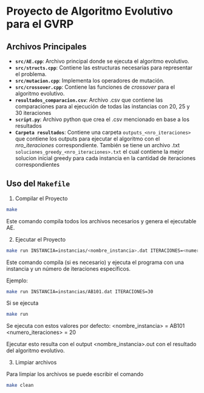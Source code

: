 # Proyecto de Algoritmo Evolutivo para el GVRP

## Archivos Principales

- **`src/AE.cpp`**: Archivo principal donde se ejecuta el algoritmo evolutivo.
- **`src/structs.cpp`**: Contiene las estructuras necesarias para representar el problema.
- **`src/mutacion.cpp`**: Implementa los operadores de mutación.
- **`src/crossover.cpp`**: Contiene las funciones de *crossover* para el algoritmo evolutivo.
- **`resultados_comparacion.csv`**: Archivo .csv que contiene las comparaciones para al ejecución de todas las instancias con 20, 25 y 30 iteraciones
- **`script.py`**: Archivo python que crea el .csv mencionado en base a los resultados
- **`Carpeta resultados`**: Contiene una carpeta `outputs_<nro_iteraciones>` que contiene los outputs para ejecutar el algoritmo con el *nro_iteraciones* correspondiente. También se tiene un archivo .txt `soluciones_greedy_<nro_iteraciones>.txt` el cual contiene la mejor solucion inicial greedy para cada instancia en la cantidad de iteraciones correspondientes
## Uso del `Makefile`

1. Compilar el Proyecto
```bash
make
```

Este comando compila todos los archivos necesarios y genera el ejecutable AE.

2. Ejecutar el Proyecto
```bash
make run INSTANCIA=instancias/<nombre_instancia>.dat ITERACIONES=<numero_iteraciones>
```
Este comando compila (si es necesario) y ejecuta el programa con una instancia y un número de iteraciones específicos.

Ejemplo:

```bash
make run INSTANCIA=instancias/AB101.dat ITERACIONES=30
```

Si se ejecuta 
```bash
make run
```
Se ejecuta con estos valores por defecto: 
<nombre_instancia> = AB101
<numero_iteraciones> = 20

Ejecutar esto resulta con el output <nombre_instancia>.out con el resultado del algoritmo evolutivo.

3. Limpiar archivos

Para limpiar los archivos se puede escribir el comando
```bash
make clean
```
